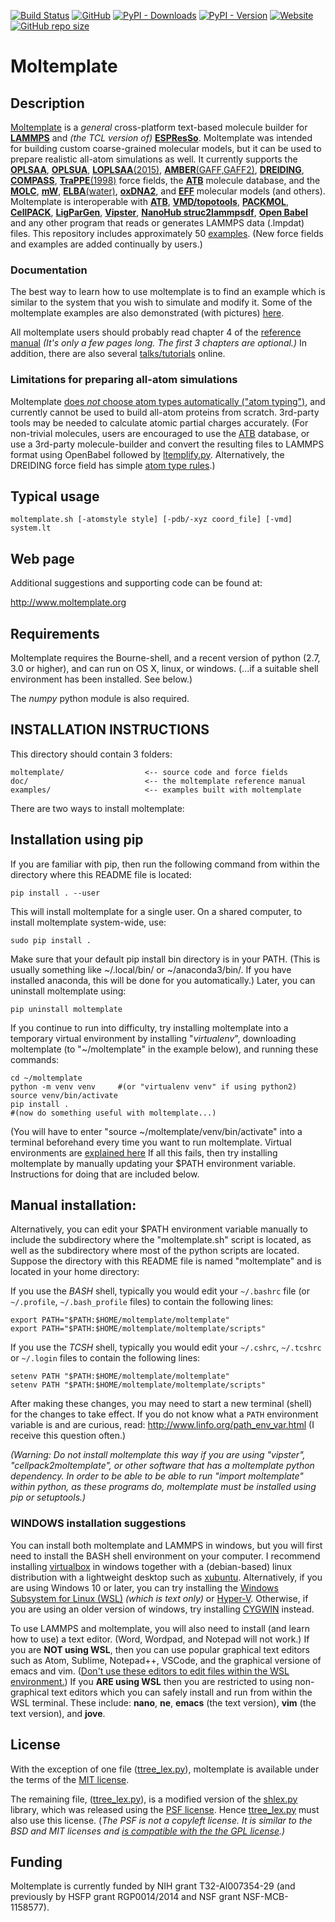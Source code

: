 [![Build Status](https://travis-ci.org/jewettaij/moltemplate.svg?branch=master)](./.travis.yml)
[![GitHub](https://img.shields.io/github/license/jewettaij/moltemplate)](./LICENSE.md)
[![PyPI - Downloads](https://img.shields.io/pypi/dm/moltemplate)](https://pypistats.org/packages/moltemplate)
[![PyPI - Version](https://img.shields.io/pypi/v/moltemplate)](https://pypi.org/project/moltemplate/)
[![Website](https://img.shields.io/website?down_color=orange&down_message=moltemplate.org%20offline&up_color=green&up_message=online&url=https%3A%2F%2Fmoltemplate.org)](http://moltemplate.org)
[![GitHub repo size](https://img.shields.io/github/repo-size/jewettaij/moltemplate)]()



Moltemplate
===========

##  Description

[Moltemplate](http://moltemplate.org)
is a *general* cross-platform text-based molecule builder for
[**LAMMPS**](https://lammps.sandia.gov) and *(the TCL version of)*
[**ESPResSo**](http://espressomd.org).
Moltemplate was intended for building custom coarse-grained molecular models,
but it can be used to prepare realistic all-atom simulations as well.
It currently supports the
[**OPLSAA**](./examples/all_atom/force_field_OPLSAA),
[**OPLSUA**](./examples/all_atom/force_field_OPLSUA_united_atom),
[**LOPLSAA**(2015)](./examples/all_atom/force_field_OPLSAA/hexadecane),
[**AMBER**(GAFF,GAFF2)](./examples/all_atom/force_field_AMBER),
[**DREIDING**](./examples/all_atom/force_field_DREIDING),
[**COMPASS**](./examples/all_atom/force_field_COMPASS),
[**TraPPE**(1998)](./examples/coarse_grained/solvent_models/manybodywaterMW+hydrocarbonsTraPPE)
force fields,
the
[**ATB**](https://atb.uq.edu.au) molecule database,
and the
[**MOLC**](https://pubs.rsc.org/en/content/articlelanding/2019/cp/c9cp04120f),
[**mW**](https://doi.org/10.1021/jp805227c),
[**ELBA**(water)](./examples/coarse_grained/solvent_models/ELBAwater%2Bmethanol),
[**oxDNA2**](https://dna.physics.ox.ac.uk/index.php/DNA_model_introduction),
and
[**EFF**](./examples/misc_examples/explicit_electrons/eff_CH4)
molecular models (and others).
Moltemplate is interoperable with
[**ATB**](https://atb.uq.edu.au),
[**VMD/topotools**](https://www.ks.uiuc.edu/Research/vmd),
[**PACKMOL**](http://m3g.iqm.unicamp.br/packmol/home.shtml),
[**CellPACK**](http://www.cellpack.org),
[**LigParGen**](http://moltemplate.org/doc/moltemplate_talk_2019-8-15.pdf#page=190),
[**Vipster**](https://sgsaenger.github.io/vipster),
[**NanoHub struc2lammpsdf**](https://nanohub.org/resources/struc2lammpsdf),
[**Open Babel**](https://open-babel.readthedocs.io/en/latest/FileFormats/The_LAMMPS_data_format.html)
and any other program that reads or generates LAMMPS data (.lmpdat) files.
This repository includes approximately 50 [examples](./examples).
(New force fields and examples are added continually by users.)

### Documentation

The best way to learn how to use moltemplate is to find an example
which is similar to the system that you wish to simulate and modify it.
Some of the moltemplate examples are also demonstrated (with pictures)
[here](http://moltemplate.org/visual_examples.html).

All moltemplate users should probably read chapter 4 of the
[reference manual](./doc/moltemplate_manual.pdf)
*(It's only a few pages long.  The first 3 chapters are optional.)*
In addition, there are also several
[talks/tutorials](http://moltemplate.org/doc/talks.html)
online.


### Limitations for preparing all-atom simulations

Moltemplate [does *not* choose atom types automatically ("atom typing")](http://moltemplate.org/force_field_recommendations.html),
and currently cannot be used to build all-atom proteins from scratch.
3rd-party tools may be needed to calculate atomic partial charges accurately.
(For non-trivial molecules, users are encouraged to use the [ATB](https://atb.uq.edu.au) database, or use a 3rd-party molecule-builder and convert the resulting files to LAMMPS format using OpenBabel followed by [ltemplify.py](./doc/doc_ltemplify.py).  Alternatively, the DREIDING force field has simple [atom type rules](./doc/DREIDING_Label_Manual.pdf).)


## Typical usage

    moltemplate.sh [-atomstyle style] [-pdb/-xyz coord_file] [-vmd] system.lt


## Web page

Additional suggestions and supporting code can be found at:

http://www.moltemplate.org


## Requirements

Moltemplate requires the Bourne-shell, and a recent version of python
(2.7, 3.0 or higher), and can run on OS X, linux, or windows.
(...if a suitable shell environment has been installed.  See below.)

The *numpy* python module is also required.


## INSTALLATION INSTRUCTIONS

This directory should contain 3 folders:

    moltemplate/                  <-- source code and force fields
    doc/                          <-- the moltemplate reference manual
    examples/                     <-- examples built with moltemplate

There are two ways to install moltemplate:


## Installation using pip
If you are familiar with pip, then run the following command from within the directory where this README file is located:

    pip install . --user

This will install moltemplate for a single user.  On a shared computer, to install moltemplate system-wide, use:

    sudo pip install .

Make sure that your default pip install bin directory is in your PATH.  (This is usually something like ~/.local/bin/ or ~/anaconda3/bin/.  If you have installed anaconda, this will be done for you automatically.)  Later, you can uninstall moltemplate using:

    pip uninstall moltemplate

If you continue to run into difficulty, try installing moltemplate into a temporary virtual environment by installing "*virtualenv*", downloading moltemplate (to "~/moltemplate" in the example below), and running these commands:

    cd ~/moltemplate
    python -m venv venv     #(or "virtualenv venv" if using python2)
    source venv/bin/activate
    pip install .
    #(now do something useful with moltemplate...)

(You will have to enter "source ~/moltemplate/venv/bin/activate"
 into a terminal beforehand every time you want to run moltemplate.
Virtual environments are
[explained here](https://docs.python.org/3/tutorial/venv.html)
If all this fails, then try installing moltemplate by manually updating your
\$PATH environment variable.  Instructions for doing that are included below.


## Manual installation:

Alternatively, you can edit your $PATH environment variable manually to 
include the subdirectory where the "moltemplate.sh" script is located,
as well as the subdirectory where most of the python scripts are located.
Suppose the directory with this README file is named "moltemplate"
and is located in your home directory:

If you use the *BASH* shell, typically you would edit your
`~/.bashrc` file (or `~/.profile`, `~/.bash_profile` files)
to contain the following lines:

    export PATH="$PATH:$HOME/moltemplate/moltemplate"
    export PATH="$PATH:$HOME/moltemplate/moltemplate/scripts"

If you use the *TCSH* shell, typically you would edit your
`~/.cshrc`, `~/.tcshrc` or `~/.login` files to contain the following lines:

    setenv PATH "$PATH:$HOME/moltemplate/moltemplate"
    setenv PATH "$PATH:$HOME/moltemplate/moltemplate/scripts"

After making these changes, you may need to start a new terminal (shell) for the changes to take effect.  If you do not know what a `PATH` environment variable is and are curious, read:
    http://www.linfo.org/path_env_var.html
(I receive this question often.)

*(Warning:
Do not install moltemplate this way if you are using "vipster",
"cellpack2moltemplate", or other software that has a moltemplate python
dependency.  In order to be able to be able to run "import moltemplate"
within python, as these programs do, moltemplate must be installed using
pip or setuptools.)*


### WINDOWS installation suggestions

You can install both moltemplate and LAMMPS in windows, but you will first need to install the BASH shell environment on your computer.  I recommend installing [virtualbox](https://www.virtualbox.org) in windows together with a (debian-based) linux distribution with a lightweight desktop such as [xubuntu](https://xubuntu.org).  Alternatively, if you are using Windows 10 or later, you can try installing the
[Windows Subsystem for Linux (WSL)](https://docs.microsoft.com/en-us/windows/wsl)
*(which is text only)*
or
[Hyper-V](https://www.nakivo.com/blog/run-linux-hyper-v/).
Otherwise, if you are using an older version of windows, try installing
[CYGWIN](https://www.cygwin.com/) instead.

To use LAMMPS and moltemplate, you will also need to install (and learn
how to use) a text editor.  (Word, Wordpad, and Notepad will not work.)
If you are **NOT using WSL**, then you can use popular graphical text editors
such as Atom, Sublime, Notepad++, VSCode,
and the graphical versione of emacs and vim.
([Don't use these editors to edit files within the WSL environment.](https://www.reddit.com/r/bashonubuntuonwindows/comments/6bu1d1/since_we_shouldnt_edit_files_stored_in_wsl_with/))
If you **ARE using WSL** then you are restricted to using non-graphical text
editors which you can safely install and run from within the WSL terminal.
These include: **nano**, **ne**, **emacs** (the text version),
**vim** (the text version), and **jove**.


## License

With the exception of one file
([ttree_lex.py](./moltemplate/ttree_lex.py)),
moltemplate is available under the terms of the [MIT license](LICENSE.md).

The remaining file, ([ttree_lex.py](./moltemplate/ttree_lex.py)),
is a modified version of the 
[shlex.py](https://docs.python.org/3/library/shlex.html) library,
which was released using the
[PSF license](https://docs.python.org/3/license.html).
Hence [ttree_lex.py](./moltemplate/ttree_lex.py) must also use this license.
(*The PSF is not a copyleft license.
It is similar to the BSD and MIT licenses and
[is compatible with the the GPL license](https://docs.python.org/3/license.html).)*


## Funding

Moltemplate is currently funded by NIH grant T32-AI007354-29
(and previously by HSFP grant RGP0014/2014 and NSF grant NSF-MCB-1158577).
